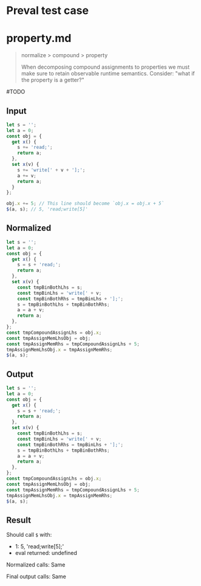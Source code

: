 # Preval test case

# property.md

> normalize > compound > property
>
> When decomposing compound assignments to properties we must make sure to retain observable runtime semantics. Consider: "what if the property is a getter?"

#TODO

## Input

`````js filename=intro
let s = '';
let a = 0;
const obj = {
  get x() { 
    s += 'read;';
    return a;
  },
  set x(v) {
    s += 'write[' + v + '];';
    a += v;
    return a;
  }
};

obj.x += 5; // This line should become `obj.x = obj.x + 5`
$(a, s); // 5, 'read;write[5]'
`````

## Normalized

`````js filename=intro
let s = '';
let a = 0;
const obj = {
  get x() {
    s = s + 'read;';
    return a;
  },
  set x(v) {
    const tmpBinBothLhs = s;
    const tmpBinLhs = 'write[' + v;
    const tmpBinBothRhs = tmpBinLhs + '];';
    s = tmpBinBothLhs + tmpBinBothRhs;
    a = a + v;
    return a;
  },
};
const tmpCompoundAssignLhs = obj.x;
const tmpAssignMemLhsObj = obj;
const tmpAssignMemRhs = tmpCompoundAssignLhs + 5;
tmpAssignMemLhsObj.x = tmpAssignMemRhs;
$(a, s);
`````

## Output

`````js filename=intro
let s = '';
let a = 0;
const obj = {
  get x() {
    s = s + 'read;';
    return a;
  },
  set x(v) {
    const tmpBinBothLhs = s;
    const tmpBinLhs = 'write[' + v;
    const tmpBinBothRhs = tmpBinLhs + '];';
    s = tmpBinBothLhs + tmpBinBothRhs;
    a = a + v;
    return a;
  },
};
const tmpCompoundAssignLhs = obj.x;
const tmpAssignMemLhsObj = obj;
const tmpAssignMemRhs = tmpCompoundAssignLhs + 5;
tmpAssignMemLhsObj.x = tmpAssignMemRhs;
$(a, s);
`````

## Result

Should call `$` with:
 - 1: 5, 'read;write[5];'
 - eval returned: undefined

Normalized calls: Same

Final output calls: Same
